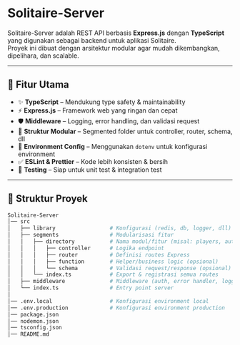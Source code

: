 # Solitaire-Server

Solitaire-Server adalah REST API berbasis **Express.js** dengan **TypeScript** yang digunakan sebagai backend untuk aplikasi Solitaire.  
Proyek ini dibuat dengan arsitektur modular agar mudah dikembangkan, dipelihara, dan scalable.

---

## 🚀 Fitur Utama

- ✨ **TypeScript** – Mendukung type safety & maintainability
- ⚡ **Express.js** – Framework web yang ringan dan cepat
- 🛡 **Middleware** – Logging, error handling, dan validasi request
- 📂 **Struktur Modular** – Segmented folder untuk controller, router, schema, dll
- 🔑 **Environment Config** – Menggunakan `dotenv` untuk konfigurasi environment
- ✅ **ESLint & Prettier** – Kode lebih konsisten & bersih
- 🧪 **Testing** – Siap untuk unit test & integration test

---

## 📂 Struktur Proyek

```bash
Solitaire-Server
│── src
│   ├── library                 # Konfigurasi (redis, db, logger, dll)
│   ├── segments                # Modularisasi fitur
│   │   ├── directory           # Nama modul/fitur (misal: players, auth, leaderboard)
│   │   │   ├── controller      # Logika endpoint
│   │   │   ├── router          # Definisi routes Express
│   │   │   ├── function        # Helper/business logic (opsional)
│   │   │   └── schema          # Validasi request/response (opsional)
│   │   └── index.ts            # Export & registrasi semua routes
│   ├── middleware              # Middleware (auth, error handler, logger, dll)
│   └── index.ts                # Entry point server
│
│── .env.local                  # Konfigurasi environment local
│── .env.production             # Konfigurasi environment production
│── package.json
│── nodemon.json
│── tsconfig.json
│── README.md
